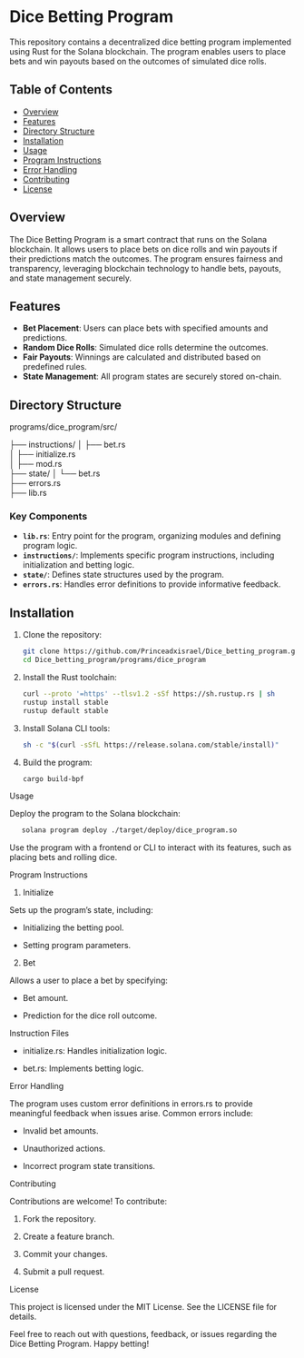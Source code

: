 # Dice Betting Program

This repository contains a decentralized dice betting program implemented using Rust for the Solana blockchain. The program enables users to place bets and win payouts based on the outcomes of simulated dice rolls.

## Table of Contents
- [Overview](#overview)
- [Features](#features)
- [Directory Structure](#directory-structure)
- [Installation](#installation)
- [Usage](#usage)
- [Program Instructions](#program-instructions)
- [Error Handling](#error-handling)
- [Contributing](#contributing)
- [License](#license)

## Overview
The Dice Betting Program is a smart contract that runs on the Solana blockchain. It allows users to place bets on dice rolls and win payouts if their predictions match the outcomes. The program ensures fairness and transparency, leveraging blockchain technology to handle bets, payouts, and state management securely.

## Features
- **Bet Placement**: Users can place bets with specified amounts and predictions.
- **Random Dice Rolls**: Simulated dice rolls determine the outcomes.
- **Fair Payouts**: Winnings are calculated and distributed based on predefined rules.
- **State Management**: All program states are securely stored on-chain.

## Directory Structure
programs/dice_program/src/

├── instructions/
│   ├── bet.rs          
│   ├── initialize.rs   
│   ├── mod.rs         
├── state/
│   └── bet.rs          
├── errors.rs            
├── lib.rs               

### Key Components
- **`lib.rs`**: Entry point for the program, organizing modules and defining program logic.
- **`instructions/`**: Implements specific program instructions, including initialization and betting logic.
- **`state/`**: Defines state structures used by the program.
- **`errors.rs`**: Handles error definitions to provide informative feedback.

## Installation
1. Clone the repository:
   ```bash
   git clone https://github.com/Princeadxisrael/Dice_betting_program.git
   cd Dice_betting_program/programs/dice_program

2. Install the Rust toolchain:
   ```bash
   curl --proto '=https' --tlsv1.2 -sSf https://sh.rustup.rs | sh
   rustup install stable
   rustup default stable
3. Install Solana CLI tools:
   ```bash
   sh -c "$(curl -sSfL https://release.solana.com/stable/install)"
4. Build the program:
   ```bash
   cargo build-bpf

Usage

Deploy the program to the Solana blockchain:
```bash
   solana program deploy ./target/deploy/dice_program.so
```

Use the program with a frontend or CLI to interact with its features, such as placing bets and rolling dice.

Program Instructions

1. Initialize

Sets up the program’s state, including:

- Initializing the betting pool.

- Setting program parameters.

2. Bet

Allows a user to place a bet by specifying:

- Bet amount.

- Prediction for the dice roll outcome.

Instruction Files

- initialize.rs: Handles initialization logic.

- bet.rs: Implements betting logic.

Error Handling

The program uses custom error definitions in errors.rs to provide meaningful feedback when issues arise. Common errors include:

- Invalid bet amounts.

- Unauthorized actions.

- Incorrect program state transitions.

Contributing

Contributions are welcome! To contribute:

1. Fork the repository.

2. Create a feature branch.

3. Commit your changes.

4. Submit a pull request.

License

This project is licensed under the MIT License. See the LICENSE file for details.

Feel free to reach out with questions, feedback, or issues regarding the Dice Betting Program. Happy betting!
